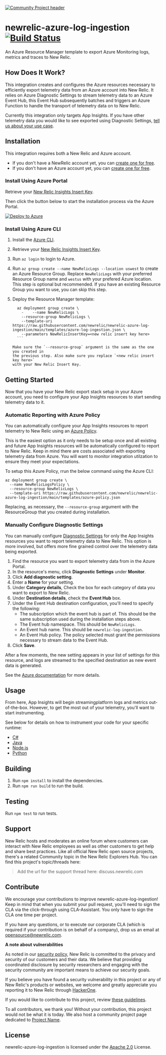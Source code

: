 [![Community Project header](https://github.com/newrelic/opensource-website/raw/master/src/images/categories/Community_Project.png)](https://opensource.newrelic.com/oss-category/#community-project)

# newrelic-azure-log-ingestion [![Build Status](https://github.com/newrelic/newrelic-azure-log-ingestion/actions/workflows/main.yml/badge.svg)](https://github.com/newrelic/newrelic-azure-log-ingestion/actions/workflows/main.yml)

An Azure Resource Manager template to export Azure Monitoring logs, metrics and traces to New Relic.

## How Does It Work?

This integration creates and configures the Azure resources necessary to efficiently
export telemetry data from an Azure account into New Relic. It relies on Azure
Diagnostic Settings to stream telemetry data to an Azure Event Hub, this Event Hub
subsequently batches and triggers an Azure Function to handle the transport of telemetry data on to
New Relic.

Currently this integration only targets App Insights. If you have other telemetry data
you would like to see exported using Diagnostic Settings, [tell us about your use case](https://github.com/newrelic/newrelic-azure-log-ingestion/issues).

## Installation

This integration requires both a New Relic and Azure account.

* If you don't have a NewRelic account yet, you can [create one for free](https://newrelic.com/signup).
* If you don't have an Azure account yet, you can [create one for free](https://azure.microsoft.com/en-us/free/).

### Install Using Azure Portal

Retrieve your [New Relic Insights Insert Key](https://docs.newrelic.com/docs/apis/get-started/intro-apis/new-relic-api-keys/#insights-insert-key).

Then click the button below to start the installation process via the Azure Portal.

[![Deploy to Azure](https://azuredeploy.net/deploybutton.png)](https://portal.azure.com/#create/Microsoft.Template/uri/https%3A%2F%2Fraw.githubusercontent.com%2Fnewrelic%2Fnewrelic-azure-log-ingestion%2Fmain%2Ftemplates%2Fazure-log-ingestion.json)

### Install Using Azure CLI

1. Install the [Azure CLI](https://docs.microsoft.com/en-us/cli/azure/install-azure-cli).
2. Retrieve your [New Relic Insights Insert Key](https://docs.newrelic.com/docs/apis/get-started/intro-apis/new-relic-api-keys/#insights-insert-key).
3. Run `az login` to login to Azure.
4. Run `az group create --name NewRelicLogs --location uswest`
   to create an Azure Resource Group. Replace `NewRelicLogs` with your preferred
   Resource Group name and `westus` with your prefered Azure location. This step is
   optional but recommended. If you have an existing Resource Group you want to use,
   you can skip this step.
5. Deploy the Resource Manager template:

     ```
       az deployment group create \
         -    --name NewRelicLogs \
         --resource-group NewRelicLogs \
         --template-uri https://raw.githubusercontent.com/newrelic/newrelic-azure-log-ingestion/main/templates/azure-log-ingestion.json \
         --parameters NewRelicInsertKey=<new relic insert key here>
       ```

     Make sure the `--resource-group` argument is the same as the one you created in
     the previous step. Also make sure you replace `<new relic insert key here>`
     with your New Relic Insert Key.

## Getting Started

Now that you have your New Relic export stack setup in your Azure account, you need
to configure your App Insights resources to start sending telemetry data to it.

### Automatic Reporting with Azure Policy

You can automatically configure your App Insights resources to report telemetry 
to New Relic using an [Azure Policy](https://docs.microsoft.com/en-us/azure/azure-monitor/deploy-scale).

This is the easiest option as it only needs to be setup once and all existing and future
App Insights resources will be automatically configured to report to New Relic. Keep in
mind there are costs associated with exporting telemetry data from Azure. You will want
to monitor integration utilzation to ensure they meet your expectations.

To setup this Azure Policy, rrun the below command using the Azure CLI:

```
az deployment group create \
  --name NewRelicLogsPolicy \
  --resource-group NewRelicLogs \
  --template-uri https://raw.githubusercontent.com/newrelic/newrelic-azure-log-ingestion/main/templates/azure-policy.json
```

Replacing, as necessary, the `--resource-group` argument with the ResourceGroup
that you created during installation.

### Manually Configure Diagnostic Settings

You can manually configure [Diagnostic Settings](https://docs.microsoft.com/en-us/azure/azure-monitor/essentials/diagnostic-settings)
for only the App Insights resources you want to report telemetry data to New Relic. This
option is more involved, but offers more fine grained control over the telemetry data
being exported.

1. Find the resource you want to export telemetry data from in the Azure Portal.
2. In the resource's menu, click **Diagnostic Settings** under **Monitor**.
3. Click **Add diagnostic setting**.
4. Enter a **Name** for your setting.
5. Under **Category details**, Check the box for each category of data you want to export to New Relic.
6. Under **Destination details**, check the **Event Hub** box.
7. Under the Event Hub destination configuration, you'll need to specify the following:
     * The subscription which the event hub is part of. This should be the same
       subscription used during the installation steps above.
     * The Event hub namespace. This should be `NewRelicLogs`.
     * An Event hub name. This should be `newrelic-log-ingestion`.
     * An Event Hub policy. The policy selected must grant the permissions
       necessary to stream data to the Event Hub.
8. Click **Save**.

After a few moments, the new setting appears in your list of settings for this
resource, and logs are streamed to the specified destination as new event data
is generated.

See the [Azure documentation](https://docs.microsoft.com/en-us/azure/azure-monitor/essentials/diagnostic-settings) for more details.

## Usage

From here, App Insights will begin streamingplatform logs and metrics out-of-the-box.
However, to get the most out of your telemetry, you'll want to start instrumenting.

See below for details on how to instrument your code for your specific runtime:

* [C#](https://docs.microsoft.com/en-us/azure/azure-functions/functions-dotnet-class-library?tabs=v2%2Ccmd#log-custom-telemetry-in-c-functions)
* [Java](https://docs.microsoft.com/en-us/azure/azure-monitor/app/java-in-process-agent)
* [Node.js](https://docs.microsoft.com/en-us/azure/azure-monitor/app/nodejs)
* [Python](https://docs.microsoft.com/en-us/azure/azure-monitor/app/opencensus-python)

## Building

1. Run `npm install` to install the dependencies.
2. Run `npm run build` to run the build.

## Testing

Run `npm test` to run tests.

## Support

New Relic hosts and moderates an online forum where customers can interact with New Relic employees as well as other customers to get help and share best practices. Like all official New Relic open source projects, there's a related Community topic in the New Relic Explorers Hub. You can find this project's topic/threads here:

>Add the url for the support thread here: discuss.newrelic.com

## Contribute

We encourage your contributions to improve newrelic-azure-log-ingestion! Keep in mind that when you submit your pull request, you'll need to sign the CLA via the click-through using CLA-Assistant. You only have to sign the CLA one time per project.

If you have any questions, or to execute our corporate CLA (which is required if your contribution is on behalf of a company), drop us an email at opensource@newrelic.com.

**A note about vulnerabilities**

As noted in our [security policy](../../security/policy), New Relic is committed to the privacy and security of our customers and their data. We believe that providing coordinated disclosure by security researchers and engaging with the security community are important means to achieve our security goals.

If you believe you have found a security vulnerability in this project or any of New Relic's products or websites, we welcome and greatly appreciate you reporting it to New Relic through [HackerOne](https://hackerone.com/newrelic).

If you would like to contribute to this project, review [these guidelines](./CONTRIBUTING.md).

To all contributors, we thank you!  Without your contribution, this project would not be what it is today.  We also host a community project page dedicated to [Project Name](<LINK TO https://opensource.newrelic.com/projects/... PAGE>).

## License
newrelic-azure-log-ingestion is licensed under the [Apache 2.0](http://apache.org/licenses/LICENSE-2.0.txt) License.
